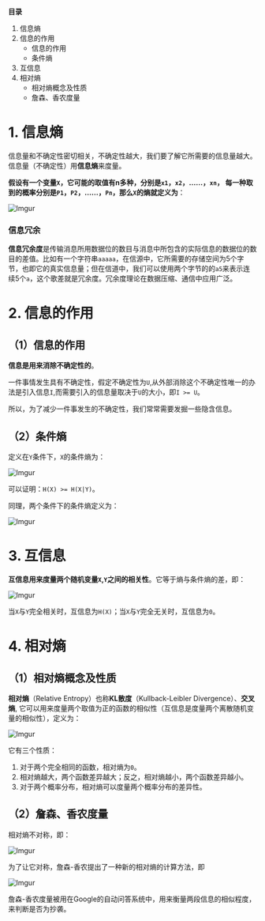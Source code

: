 **目录**

1. 信息熵
2. 信息的作用
	- 信息的作用
	- 条件熵
3. 互信息
4. 相对熵
	- 相对熵概念及性质
	- 詹森、香农度量

# 1. 信息熵
信息量和不确定性密切相关，不确定性越大，我们要了解它所需要的信息量越大。信息量（不确定性）用**信息熵**来度量。

**假设有一个变量`X`，它可能的取值有n多种，分别是`x1`，`x2`，……，`xn`， 每一种取到的概率分别是`P1`，`P2`，……，`Pn`，那么`X`的熵就定义为**：

![Imgur](http://i.imgur.com/1uoItRS.png)

### 信息冗余
**信息冗余度**是传输消息所用数据位的数目与消息中所包含的实际信息的数据位的数目的差值。比如有一个字符串`aaaaa`，在信源中，它所需要的存储空间为5个字节，也即它的真实信息量；但在信道中，我们可以使用两个字节的的`a5`来表示连续5个`a`，这个歌差就是冗余度。冗余度理论在数据压缩、通信中应用广泛。

# 2. 信息的作用
## （1）信息的作用
**信息是用来消除不确定性的**。

一件事情发生具有不确定性，假定不确定性为`U`,从外部消除这个不确定性唯一的办法是引入信息`I`,而需要引入的信息量取决于`U`的大小，即`I >= U`。

所以，为了减少一件事发生的不确定性，我们常常需要发掘一些隐含信息。

## （2）条件熵
定义在`Y`条件下，`X`的条件熵为：

![Imgur](http://i.imgur.com/d60O63I.png)

可以证明：`H(X) >= H(X|Y)`。

同理，两个条件下的条件熵定义为：

![Imgur](http://i.imgur.com/ljJ2BUV.png)

# 3. 互信息
**互信息用来度量两个随机变量`X`,`Y`之间的相关性**。它等于熵与条件熵的差，即：

![Imgur](http://i.imgur.com/aRImhT1.png)

当`X`与`Y`完全相关时，互信息为`H(X)`；当`X`与`Y`完全无关时，互信息为`0`。

# 4. 相对熵
## （1）相对熵概念及性质
**相对熵**（Relative Entropy）也称**KL散度**（Kullback-Leibler Divergence）、**交叉熵**, 它可以用来度量两个取值为正的函数的相似性（互信息是度量两个离散随机变量的相似性），定义为：

![Imgur](http://i.imgur.com/KdB4hJD.png)

它有三个性质：

1. 对于两个完全相同的函数，相对熵为`0`。
2. 相对熵越大，两个函数差异越大；反之，相对熵越小，两个函数差异越小。
3. 对于两个概率分布，相对熵可以度量两个概率分布的差异性。

## （2）詹森、香农度量
相对熵不对称，即：

![Imgur](http://i.imgur.com/GmVO4ET.png)

为了让它对称，詹森-香农提出了一种新的相对熵的计算方法，即

![Imgur](http://i.imgur.com/CHou0zw.png)

詹森-香农度量被用在Google的自动问答系统中，用来衡量两段信息的相似程度，来判断是否为抄袭。
